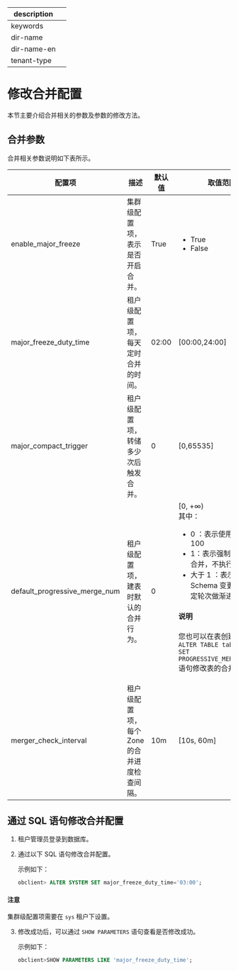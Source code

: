 |description||
|---|---|
|keywords||
|dir-name||
|dir-name-en||
|tenant-type||

# 修改合并配置

本节主要介绍合并相关的参数及参数的修改方法。

## 合并参数

合并相关参数说明如下表所示。

|              配置项              |             描述             |  默认值  |          取值范围          |
|-------------------------------|----------------------------------------------------------------------------------------------------------|-------|------------------------------------------------------------------------------------------------------------------------------------------------------------------------------------------------------------------------------------------------------------------|
| enable_major_freeze           | 集群级配置项，表示是否开启合并。                   | True  |  <ul><li>True </li><li>False  </li></ul>      |
| major_freeze_duty_time        | 租户级配置项，每天定时合并的时间。                 | 02:00 | \[00:00,24:00\]        |
| major_compact_trigger         | 租户级配置项，转储多少次后触发合并。               | 0     | \[0,65535\]            |
| default_progressive_merge_num | 租户级配置项，建表时默认的合并行为。                | 0     | \[0, +∞)  </br>其中： <ul><li>0 ：表示使用默认值 100 </li><li>1：表示强制执行全量合并，不执行渐进合并</li>   <li>大于 1 ：表示发生 Schema 变更时按照指定轮次做渐进合并 </li></ul>  <main id="notice" type='explain'><h4>说明</h4><p>您也可以在表创建后，通过 <code>ALTER TABLE table_name SET PROGRESSIVE_MERGE_NUM=0;</code> 语句修改表的合并行为。</p></main> |
| merger_check_interval         | 租户级配置项，每个 Zone 的合并进度检查间隔。         | 10m   | \[10s, 60m\]           |

## 通过 SQL 语句修改合并配置

1. 租户管理员登录到数据库。

2. 通过以下 SQL 语句修改合并配置。

   示例如下：

   ```sql
   obclient> ALTER SYSTEM SET major_freeze_duty_time='03:00';
   ```

  <main id="notice" type='notice'>
    <h4>注意</h4>
    <p>集群级配置项需要在 <code>sys</code> 租户下设置。</p>
  </main>

3. 修改成功后，可以通过 `SHOW PARAMETERS` 语句查看是否修改成功。

   示例如下：

   ```sql
   obclient>SHOW PARAMETERS LIKE 'major_freeze_duty_time';
   ```
